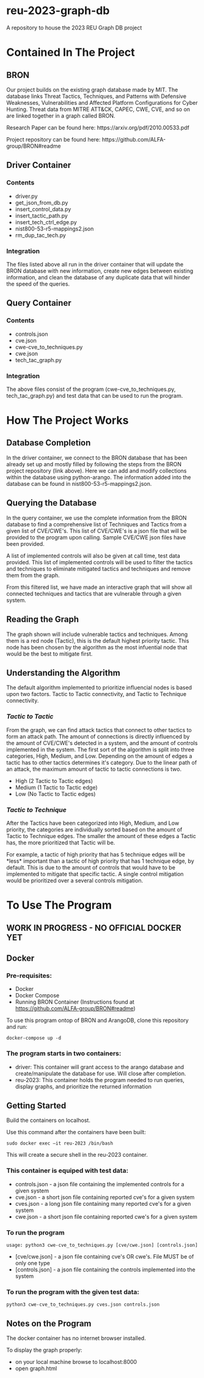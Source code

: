 # reu-2023-graph-db
A repository to house the 2023 REU Graph DB project

# Contained In The Project 
## BRON
<p>Our project builds on the existing graph database made by MIT. The database links Threat Tactics, Techniques, and Patterns with Defensive Weaknesses, Vulnerabilities and Affected Platform Configurations for Cyber Hunting. Threat data from MITRE ATT&CK, CAPEC, CWE, CVE, and so on are linked together in a graph called BRON.</p>
<p>Research Paper can be found here: https://arxiv.org/pdf/2010.00533.pdf</p>
<p>Project repository can be found here: https://github.com/ALFA-group/BRON#readme</p>

## Driver Container
### Contents
- driver.py
- get_json_from_db.py
- insert_control_data.py
- insert_tactic_path.py
- insert_tech_ctrl_edge.py
- nist800-53-r5-mappings2.json
- rm_dup_tac_tech.py
### Integration
<p>The files listed above all run in the driver container that will update the BRON database with new information, create new edges between existing information, and clean the database of any duplicate data that will hinder the speed of the queries.</p>

## Query Container
### Contents
- controls.json
- cve.json
- cwe-cve_to_techniques.py
- cwe.json
- tech_tac_graph.py
### Integration
<p>The above files consist of the program (cwe-cve_to_techniques.py, tech_tac_graph.py) and test data that can be used to run the program.</p>

# How The Project Works
## Database Completion
<p>In the driver container, we connect to the BRON database that has been already set up and mostly filled by following the steps from the BRON project repository (link above). Here we can add and modify collections within the database using python-arango. The information added into the database can be found in nist800-53-r5-mappings2.json.</p>

## Querying the Database
<p>In the query container, we use the complete information from the BRON database to find a comprehensive list of Techniques and Tactics from a given list of CVE/CWE's. This list of CVE/CWE's is a json file that will be provided to the program upon calling. Sample CVE/CWE json files have been provided.</p>
<p>A list of implemented controls will also be given at call time, test data provided. This list of implemented controls will be used to filter the tactics and techniques to eliminate mitigated tactics and techniques and remove them from the graph.</p>
<p>From this filtered list, we have made an interactive graph that will show all connected techniques and tactics that are vulnerable through a given system.</p>

## Reading the Graph
<p>The graph shown will include vulnerable tactics and techniques. Among them is a red node (Tactic), this is the default highest priority tactic. This node has been chosen by the algorithm as the most infuential node that would be the best to mitigate first.</p>

## Understanding the Algorithm
<p>The default algorithm implemented to prioritize influencial nodes is based upon two factors. Tactic to Tactic connectivity, and Tactic to Technique connectivity.</p>

### ***Tactic to Tactic***
<p>From the graph, we can find attack tactics that connect to other tactics to form an attack path. The amount of connections is directly influenced by the amount of CVE/CWE's detected in a system, and the amount of controls implemented in the system. The first sort of the algorithm is split into three categories, High, Medium, and Low. Depending on the amount of edges a tactic has to other tactics determines it's category. Due to the linear path of an attack, the maximum amount of tactic to tactic connections is two.</p>

- High (2 Tactic to Tactic edges)
- Medium (1 Tactic to Tactic edge)
- Low (No Tactic to Tactic edges)

### ***Tactic to Technique***
<p>After the Tactics have been categorized into High, Medium, and Low priority, the categories are individually sorted based on the amount of Tactic to Technique edges. The smaller the amount of these edges a Tactic has, the more prioritized that Tactic will be.</p>
<p>For example, a tactic of high priority that has 5 technique edges will be *less* important than a tactic of high priority that has 1 technique edge, by default. This is due to the amount of controls that would have to be implemented to mitigate that specific tactic. A single control mitigation would be prioritized over a several controls mitigation.</p>

# To Use The Program
## WORK IN PROGRESS - NO OFFICIAL DOCKER YET
## Docker
### Pre-requisites:
- Docker
- Docker Compose
- Running BRON Container (Instructions found at https://github.com/ALFA-group/BRON#readme)

To use this program ontop of BRON and ArangoDB, clone this repository and run:

    docker-compose up -d 

### The program starts in two containers:
- driver: This container will grant access to the arango database and create/manipulate the database for use. Will close after completion.
- reu-2023: This container holds the program needed to run queries, display graphs, and prioritize the returned information

## Getting Started
<p>Build the containers on localhost.</p>
Use this command after the containers have been built: 
    
    sudo docker exec –it reu-2023 /bin/bash
This will create a secure shell in the reu-2023 container.

### This container is equiped with test data:
- controls.json - a json file containing the implemented controls for a given system
- cve.json - a short json file containing reported cve's for a given system
- cves.json - a long json file containing many reported cve's for a given system
- cwe.json - a short json file containing reported cwe's for a given system

### To run the program

    usage: python3 cwe-cve_to_techniques.py [cve/cwe.json] [controls.json]
- [cve/cwe.json] - a json file containing cve's OR cwe's. File MUST be of only one type
- [controls.json] - a json file containing the controls implemented into the system

### To run the program with the given test data: 

    python3 cwe-cve_to_techniques.py cves.json controls.json

## Notes on the Program
<p>The docker container has no internet browser installed.</p>
To display the graph properly:

- on your local machine browse to localhost:8000 
- open graph.html
